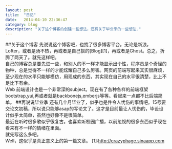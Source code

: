 ```yaml
---
layout: post
title:  "日记"
date:   2014-04-10 22:36:47
category: blog
description: "关于这个博客的创建一些想法，还有关于毕业季的一些想法."
---
```

##关于这个博客
先说说这个博客吧，也找了很多博客平台。无论是新浪，Lofter，或者是汤不热，再或者是自己搭的[Blog][1]，再或者是Ghost。总之，折腾了两天了。就先这样吧。    
自己的博客总是要先进一些，和别人的不一样才能显示出个性，程序员是个奇怪的物种，总是觉得不一样的才能炫耀自己多么厉害。网页的前端写起来其实很麻烦，至少现在的水平只能够模仿，用现成的东西，其实现在自己的水平很清楚，比上不足比下有余。    
Web 前端设计也是一个非常深的subject。现在有了各种各样的前端框架bootstrap,yui,再或者就是backbonejs,emberjs等等。看起来一点都不比后端简单。
##再说说毕业季
还有几个月毕业了，似乎也是件令人忧伤的事情吧。15号要交论文初稿，所以说只能够asap的写论文了。这才是目前最让人忧伤的，毕设设计似乎太简单，虽然也好像不是很简单。    
最近在听时很多歌似乎很复古。也喜欢听校园广播，以前忽视的很多东西似乎现在看来有不一样的情绪在里面。    
就先写这么多吧。    
Well，这似乎是真正意义上的第一篇文章。
[1]:http://crazyphage.sinaapp.com   

